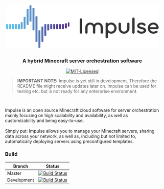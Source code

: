 <h1 align="center"> 
  <img width="500" src="../.docs/logo/v3/logo-v3-literal-partial-colored.png" alt="Impulse">
</h1>

<h3 align="center">
A hybrid Minecraft server orchestration software
</h3>

<p align="center">
  
  <a href="https://github.com/impulsecl/impulse/blob/master/.github/LICENSE">
  <img alt="MIT-Licensed" 
       src="https://img.shields.io/github/license/mashape/apistatus.svg?style=flat-square">
  </a>

</p>

> <b>IMPORTANT NOTE:</b> Impulse is yet still in development. Therefore the README file might receive
updates later on. Impulse can be used for testing etc. but is not ready for any enterprise environment.

<br>

Impulse is an open source Minecraft cloud software for server orchestration mainly focusing 
on high scalability and availability, as well as customizability and being easy-to-use.
<br><br>
Simply put: Impulse allows you to manage your Minecraft servers, sharing data across your network,
as well as, including but not limited to, automatically deploying servers using preconfigured
templates.

### Build
| Branch      | Status  |
| ----------- | ------- |
| Master      | [![Build Status](https://travis-ci.org/impulsecl/impulse.svg?branch=master)](https://travis-ci.org/impulsecl/impulse)      |
| Development | [![Build Status](https://travis-ci.org/impulsecl/impulse.svg?branch=development)](https://travis-ci.org/impulsecl/impulse) |